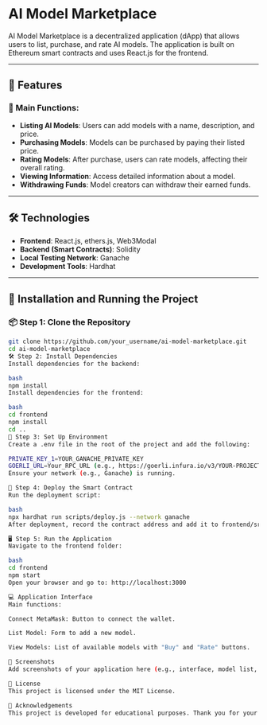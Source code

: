 # AI Model Marketplace

AI Model Marketplace is a decentralized application (dApp) that allows users to list, purchase, and rate AI models. The application is built on Ethereum smart contracts and uses React.js for the frontend.

---

## 🔧 Features

### 📝 Main Functions:
- **Listing AI Models**: Users can add models with a name, description, and price.
- **Purchasing Models**: Models can be purchased by paying their listed price.
- **Rating Models**: After purchase, users can rate models, affecting their overall rating.
- **Viewing Information**: Access detailed information about a model.
- **Withdrawing Funds**: Model creators can withdraw their earned funds.

---

## 🛠️ Technologies

- **Frontend**: React.js, ethers.js, Web3Modal
- **Backend (Smart Contracts)**: Solidity
- **Local Testing Network**: Ganache
- **Development Tools**: Hardhat

---

## 🚀 Installation and Running the Project

### 📦 Step 1: Clone the Repository
```bash
git clone https://github.com/your_username/ai-model-marketplace.git
cd ai-model-marketplace
🛠️ Step 2: Install Dependencies
Install dependencies for the backend:

bash
npm install
Install dependencies for the frontend:

bash
cd frontend
npm install
cd ..
🔧 Step 3: Set Up Environment
Create a .env file in the root of the project and add the following:

PRIVATE_KEY_1=YOUR_GANACHE_PRIVATE_KEY
GOERLI_URL=Your_RPC_URL (e.g., https://goerli.infura.io/v3/YOUR-PROJECT-ID)
Ensure your network (e.g., Ganache) is running.

📜 Step 4: Deploy the Smart Contract
Run the deployment script:

bash
npx hardhat run scripts/deploy.js --network ganache
After deployment, record the contract address and add it to frontend/src/abi.js in the CONTRACT_ADDRESS field.

🖥️ Step 5: Run the Application
Navigate to the frontend folder:

bash
cd frontend
npm start
Open your browser and go to: http://localhost:3000

💻 Application Interface
Main functions:

Connect MetaMask: Button to connect the wallet.

List Model: Form to add a new model.

View Models: List of available models with "Buy" and "Rate" buttons.

📸 Screenshots
Add screenshots of your application here (e.g., interface, model list, add model form, etc.).

📜 License
This project is licensed under the MIT License.

🙌 Acknowledgements
This project is developed for educational purposes. Thank you for your attention!
